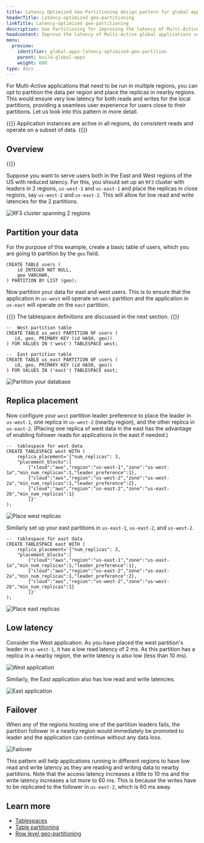 ```yaml
---
title: Latency Optimized Geo-Partitioning design pattern for global applications
headerTitle: Latency-optimized geo-partitioning
linkTitle: Latency-optimized geo-partitioning
description: Geo Partitioning for improving the latency of Multi-Active global applications
headcontent: Improve the latency of Multi-Active global applications using geo partitioning
menu:
  preview:
    identifier: global-apps-latency-optimized-geo-partition
    parent: build-global-apps
    weight: 600
type: docs
---
```


For Multi-Active applications that need to be run in multiple regions, you can opt to partition the data per region and place the replicas in nearby regions. This would ensure very low latency for both reads and writes for the local partitions, providing a seamless user experience for users close to their partitions. Let us look into this pattern in more detail.

{{<tip>}}
Application instances are active in all regions, do consistent reads and operate on a subset of data.
{{</tip>}}

## Overview

{{<cluster-setup-tabs>}}

Suppose you want to serve users both in the East and West regions of the US with reduced latency. For this, you should set up an `RF3` cluster with leaders in 2 regions, `us-west-1` and `us-east-1` and place the replicas in close regions, say `us-west-2` and `us-east-2`. This will allow for low read and write latencies for the 2 partitions.

![RF3 cluster spanning 2 regions](/images/develop/global-apps/latency-optimized-geo-partition-setup.png)

## Partition your data

For the purpose of this example, create a basic table of users, which you are going to partition by the `geo` field.

```plpgsql
CREATE TABLE users (
    id INTEGER NOT NULL,
    geo VARCHAR,
) PARTITION BY LIST (geo);
```

Now partition your data for east and west users. This is to ensure that the application in `us-west` will operate on `west` partition and the application in `us-east` will operate on the `east` partition.

{{<note>}}
The tablespace definitions are discussed in the next section.
{{</note>}}

```plpgsql
--  West partition table
CREATE TABLE us_west PARTITION OF users (
   id, geo, PRIMARY KEY (id HASH, geo))
) FOR VALUES IN ('west') TABLESPACE west;

--  East partition table
CREATE TABLE us_east PARTITION OF users (
   id, geo, PRIMARY KEY (id HASH, geo))
) FOR VALUES IN ('east') TABLESPACE east;
```

![Partition your database](/images/develop/global-apps/latency-optimized-geo-partition-partition.png)

## Replica placement

Now configure your `west` partition leader preference to place the leader in `us-west-1`, one replica in `us-west-2` (nearby region), and the other replica in `us-east-2`. (Placing one replica of west data in the east has the advantage of enabling follower reads for applications in the east if needed.)

```plpgsql
--  tablespace for west data
CREATE TABLESPACE west WITH (
    replica_placement='{"num_replicas": 3, 
    "placement_blocks":[
        {"cloud":"aws","region":"us-west-1","zone":"us-west-1a","min_num_replicas":1,"leader_preference":1},
        {"cloud":"aws","region":"us-west-2","zone":"us-west-2a","min_num_replicas":1,"leader_preference":2},
        {"cloud":"aws","region":"us-east-2","zone":"us-east-2b","min_num_replicas":1}
        ]}'
);
```

![Place west replicas](/images/develop/global-apps/latency-optimized-geo-partition-west.png)

Similarly set up your east partitions in `us-east-1`, `us-east-2`, and `us-west-2`.

```plpgsql
--  tablespace for east data
CREATE TABLESPACE east WITH (
    replica_placement='{"num_replicas": 3, 
    "placement_blocks":[
        {"cloud":"aws","region":"us-east-1","zone":"us-east-1a","min_num_replicas":1,"leader_preference":1},
        {"cloud":"aws","region":"us-east-2","zone":"us-east-2a","min_num_replicas":1,"leader_preference":2},
        {"cloud":"aws","region":"us-west-2","zone":"us-west-2b","min_num_replicas":1}
        ]}'
);
```

![Place east replicas](/images/develop/global-apps/latency-optimized-geo-partition-east.png)

## Low latency

Consider the West application. As you have placed the west partition's leader in `us-west-1`, it has a low read latency of 2 ms. As this partition has a replica in a nearby region, the write latency is also low (less than 10 ms).

![West application](/images/develop/global-apps/latency-optimized-geo-partition-west-app.png)

Similarly, the East application also has low read and write latencies.

![East application](/images/develop/global-apps/latency-optimized-geo-partition-east-app.png)

## Failover

When any of the regions hosting one of the partition leaders fails, the partition follower in a nearby region would immediately be promoted to leader and the application can continue without any data loss.

![Failover](/images/develop/global-apps/latency-optimized-geo-partition-failover.png)

This pattern will help applications running in different regions to have low read and write latency as they are reading and writing data to nearby partitions. Note that the access latency increases a little to 10 ms and the write latency increases a lot more to 60 ms. This is because the writes have to be replicated to the follower in `us-east-2`, which is 60 ms away.

## Learn more

- [Tablespaces](../../../explore/ysql-language-features/going-beyond-sql/tablespaces/)
- [Table partitioning](../../../explore/ysql-language-features/advanced-features/partitions/)
- [Row level geo-partitioning](../../../explore/multi-region-deployments/row-level-geo-partitioning/)